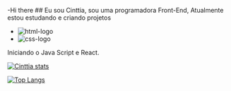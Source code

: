 -Hi there ##
Eu sou Cinttia, sou uma programadora Front-End, Atualmente estou estudando e criando projetos

- <img src="https://img.shields.io/badge/HTML-239120?style=for-the-badge&logo=html5&logoColor=white" alt="html-logo" />
- <img src="https://img.shields.io/badge/CSS-239120?&style=for-the-badge&logo=css3&logoColor=white" alt="css-logo" />

Iniciando o Java Script e React.


[![Cinttia stats](https://github-readme-stats.vercel.app/api?username=Cinttiadsa03)](https://github.com/anuraghazra/github-readme-stats)


[![Top Langs](https://github-readme-stats.vercel.app/api/top-langs/?username=Cinttiadsa03)](https://github.com/anuraghazra/github-readme-stats)
